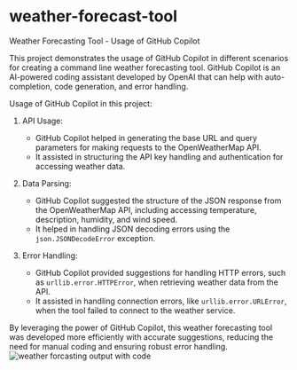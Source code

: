 # weather-forecast-tool


Weather Forecasting Tool - Usage of GitHub Copilot

This project demonstrates the usage of GitHub Copilot in different scenarios for creating a command line weather forecasting tool. GitHub Copilot is an AI-powered coding assistant developed by OpenAI that can help with auto-completion, code generation, and error handling.

Usage of GitHub Copilot in this project:

1. API Usage:
   - GitHub Copilot helped in generating the base URL and query parameters for making requests to the OpenWeatherMap API.
   - It assisted in structuring the API key handling and authentication for accessing weather data.

2. Data Parsing:
   - GitHub Copilot suggested the structure of the JSON response from the OpenWeatherMap API, including accessing temperature, description, humidity, and wind speed.
   - It helped in handling JSON decoding errors using the `json.JSONDecodeError` exception.

3. Error Handling:
   - GitHub Copilot provided suggestions for handling HTTP errors, such as `urllib.error.HTTPError`, when retrieving weather data from the API.
   - It assisted in handling connection errors, like `urllib.error.URLError`, when the tool failed to connect to the weather service.

By leveraging the power of GitHub Copilot, this weather forecasting tool was developed more efficiently with accurate suggestions, reducing the need for manual coding and ensuring robust error handling.
![weather forcasting output with code](https://github.com/Fastest-Coder-First/weather-forecast-tool/assets/121756265/e10a683c-baf2-4ac9-8e29-2cf8e40862b1)
